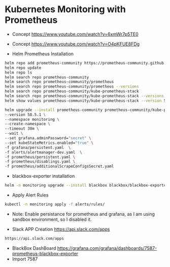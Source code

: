 # Kubernetes Monitoring with Prometheus

- Concept https://www.youtube.com/watch?v=6xmWr7p5TE0
- Concept https://www.youtube.com/watch?v=O4pKFUE8FDg

- Helm Prometheus Installation

```bash
helm repo add prometheus-community https://prometheus-community.github.io/helm-charts 
helm repo update 
helm repo ls
helm search repo prometheus-community
helm search repo prometheus-community/prometheus
helm search repo prometheus-community/prometheus --versions
helm search repo prometheus-community/kube-prometheus-stack
helm search repo prometheus-community/kube-prometheus-stack --versions
helm show values prometheus-community/kube-prometheus-stack --version 58.5.1

helm upgrade --install prometheus-community prometheus-community/kube-prometheus-stack \
--version 58.5.1 \
--namespace monitoring \
--create-namespace \
--timeout 30m \
--wait \
--set grafana.adminPassword="secret" \
--set kubeStateMetrics.enabled="true" \
-f grafana/persistent.yaml  \
-f alerts/alertmanager-dev.yaml  \
-f prometheus/persistent.yaml \
-f prometheus/disablings.yaml \
-f prometheus/additionalScrapeConfigsSecret.yaml
```

- blackbox-exporter installation

```bash
helm -n monitoring upgrade --install blackbox blackbox/blackbox-exporter -f blackbox/blackbox-exporter/dev-values.yaml --wait
```

- Apply Alert Rules
```bash
kubectl -n monitoring apply -f alerts/rules/
```

- Note: Enable persistance for prometheus and grafana, as I am using sandbox environment, so I disabled it.

- Slack APP Creation https://api.slack.com/apps
```bash
https://api.slack.com/apps
```

- BlackBox DashBoard https://grafana.com/grafana/dashboards/7587-prometheus-blackbox-exporter
- Import 7587
